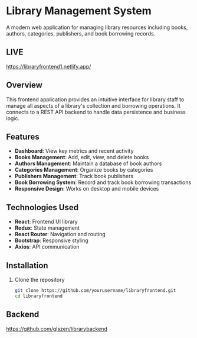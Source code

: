 # Library Management System

A modern web application for managing library resources including books, authors, categories, publishers, and book borrowing records.

## LIVE
https://libraryfrontend1.netlify.app/

## Overview
This frontend application provides an intuitive interface for library staff to manage all aspects of a library's collection and borrowing operations. It connects to a REST API backend to handle data persistence and business logic.

## Features

- **Dashboard**: View key metrics and recent activity
- **Books Management**: Add, edit, view, and delete books
- **Authors Management**: Maintain a database of book authors
- **Categories Management**: Organize books by categories
- **Publishers Management**: Track book publishers
- **Book Borrowing System**: Record and track book borrowing transactions
- **Responsive Design**: Works on desktop and mobile devices

## Technologies Used

- **React**: Frontend UI library
- **Redux**: State management
- **React Router**: Navigation and routing
- **Bootstrap**: Responsive styling
- **Axios**: API communication

## Installation

1. Clone the repository
   ```bash
   git clone https://github.com/yourusername/libraryfrontend.git
   cd libraryfrontend

## Backend
https://github.com/glszen/librarybackend

